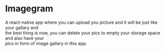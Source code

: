 # Imagegram
A react-native app where you can upload you picture and it will be just like your gallary and <br>
the best thing is now, you can delete your pics to empty your storage space and also have your <br>
pics in form of image gallary in this app.
